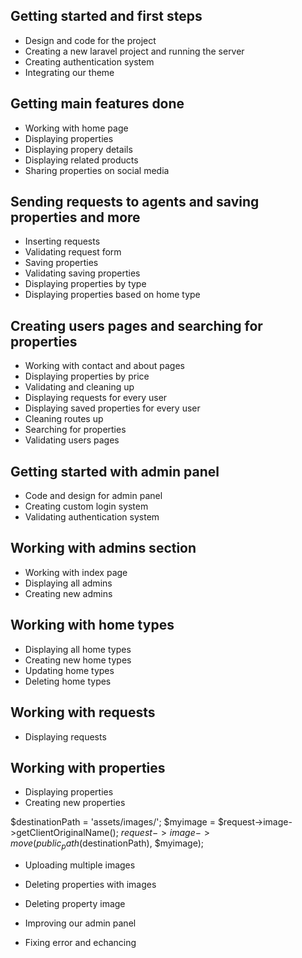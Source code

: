 ## Getting started and first steps

-   Design and code for the project
-   Creating a new laravel project and running the server
-   Creating authentication system
-   Integrating our theme

## Getting main features done

-   Working with home page
-   Displaying properties
-   Displaying propery details
-   Displaying related products
-   Sharing properties on social media

## Sending requests to agents and saving properties and more

-   Inserting requests
-   Validating request form
-   Saving properties
-   Validating saving properties
-   Displaying properties by type
-   Displaying properties based on
    home type

## Creating users pages and searching for properties

-   Working with contact and about pages
-   Displaying properties by price
-   Validating and cleaning up
-   Displaying requests for every user
-   Displaying saved properties for every
    user
-   Cleaning routes up
-   Searching for properties
-   Validating users pages

## Getting started with admin panel

-   Code and design for admin panel
-   Creating custom login system
-   Validating authentication system

## Working with admins section

-   Working with index page
-   Displaying all admins
-   Creating new admins

## Working with home types

-   Displaying all home types
-   Creating new home types
-   Updating home types
-   Deleting home types

## Working with requests

-   Displaying requests

## Working with properties

-   Displaying properties
-   Creating new properties

$destinationPath = 'assets/images/';
        $myimage = $request->image->getClientOriginalName();
        $request->image->move(public_path($destinationPath), $myimage);

-   Uploading multiple images


- Deleting properties with images
- Deleting property image
- Improving our admin panel
- Fixing error and echancing
